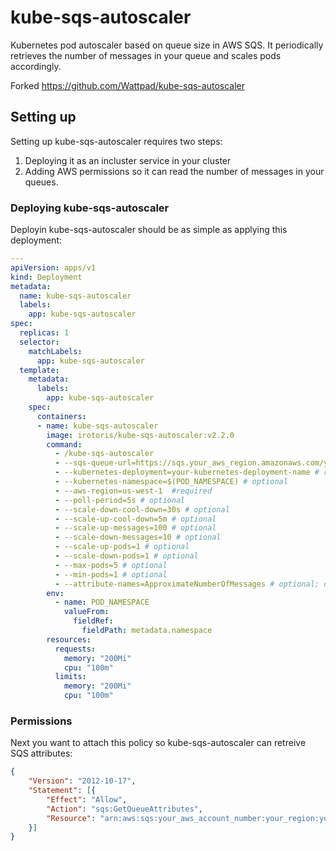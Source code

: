 # kube-sqs-autoscaler

Kubernetes pod autoscaler based on queue size in AWS SQS. It periodically retrieves the number of messages in your queue and scales pods accordingly.

Forked https://github.com/Wattpad/kube-sqs-autoscaler

## Setting up

Setting up kube-sqs-autoscaler requires two steps:

1) Deploying it as an incluster service in your cluster
2) Adding AWS permissions so it can read the number of messages in your queues.

### Deploying kube-sqs-autoscaler

Deployin kube-sqs-autoscaler should be as simple as applying this deployment:

```yaml
---
apiVersion: apps/v1
kind: Deployment
metadata:
  name: kube-sqs-autoscaler
  labels:
    app: kube-sqs-autoscaler
spec:
  replicas: 1
  selector:
    matchLabels:
      app: kube-sqs-autoscaler
  template:
    metadata:
      labels:
        app: kube-sqs-autoscaler
    spec:
      containers:
      - name: kube-sqs-autoscaler
        image: irotoris/kube-sqs-autoscaler:v2.2.0
        command:
          - /kube-sqs-autoscaler
          - --sqs-queue-url=https://sqs.your_aws_region.amazonaws.com/your_aws_account_number/your_queue_name  # required
          - --kubernetes-deployment=your-kubernetes-deployment-name # required
          - --kubernetes-namespace=$(POD_NAMESPACE) # optional
          - --aws-region=us-west-1  #required
          - --poll-period=5s # optional
          - --scale-down-cool-down=30s # optional
          - --scale-up-cool-down=5m # optional
          - --scale-up-messages=100 # optional
          - --scale-down-messages=10 # optional
          - --scale-up-pods=1 # optional
          - --scale-down-pods=1 # optional
          - --max-pods=5 # optional
          - --min-pods=1 # optional
          - --attribute-names=ApproximateNumberOfMessages # optional; defaults to ApproximateNumberOfMessages,ApproximateNumberOfMessagesDelayed,ApproximateNumberOfMessagesNotVisible
        env:
          - name: POD_NAMESPACE
            valueFrom:
              fieldRef:
                fieldPath: metadata.namespace
        resources:
          requests:
            memory: "200Mi"
            cpu: "100m"
          limits:
            memory: "200Mi"
            cpu: "100m"
```

### Permissions

Next you want to attach this policy so kube-sqs-autoscaler can retreive SQS attributes:

```json
{
    "Version": "2012-10-17",
    "Statement": [{
        "Effect": "Allow",
        "Action": "sqs:GetQueueAttributes",
        "Resource": "arn:aws:sqs:your_aws_account_number:your_region:your_sqs_queue"
    }]
}
```
